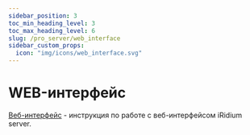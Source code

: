 ```yaml
---
sidebar_position: 3
toc_min_heading_level: 3
toc_max_heading_level: 6
slug: /pro_server/web_interface
sidebar_custom_props:
  icon: "img/icons/web_interface.svg"
---
```


# WEB-интерфейс

[Веб-интерфейс](https://dev.iridi.com/%D0%A1%D0%BB%D1%83%D0%B6%D0%B5%D0%B1%D0%BD%D0%B0%D1%8F:%D0%9C%D0%BE%D0%B9_%D1%8F%D0%B7%D1%8B%D0%BA/Web_interface) - инструкция по работе с веб-интерфейсом iRidium server.